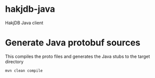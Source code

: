 # hakjdb-java
HakjDB Java client

# Generate Java protobuf sources

This compiles the proto files and generates the Java stubs to the target directory
```sh
mvn clean compile
```